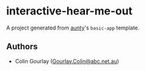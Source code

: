 # interactive-hear-me-out

A project generated from [aunty](https://github.com/abcnews/aunty)'s `basic-app` template.

## Authors

- Colin Gourlay ([Gourlay.Colin@abc.net.au](mailto:Gourlay.Colin@abc.net.au))
